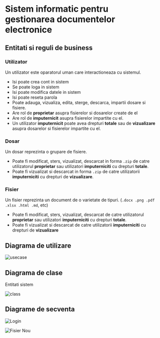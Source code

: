 # Sistem informatic pentru gestionarea documentelor electronice

## Entitati si reguli de business

### Utilizator
Un utilizator este oparatorul uman care interactioneaza cu sistemul. 
- Isi poate crea cont in sistem
- Se poate loga in sistem
- Isi poate modifica datele in sistem
- Isi poate reseta parola
- Poate adauga, vizualiza, edita, sterge, descarca, impartii dosare si fisiere.
- Are rol de **proprietar** asupra fisierelor si dosarelor create de el
- Are rol de **imputernicit** asupra fisierelor impartite cu el.
- Un utilizator **imputernicit** poate avea drepturi **totale** sau de **vizualizare** asupra dosarelor si fisierelor impartite cu el.

### Dosar
Un dosar reprezinta o grupare de fisiere.

- Poate fi modificat, sters, vizualizat, descarcat in forma `.zip` de catre utilizatorul **proprietar** sau utilizatori **imputerniciti** cu drepturi **totale**.
- Poate fi vizualizat si descarcat in forma `.zip` de catre utilizatorii **imputerniciti** cu drepturi de **vizualizare**.

### Fisier
Un fisier reprezinta un document de o varietate de tipuri. (`.docx .png .pdf .xlsx .html .md`, etc)

- Poate fi modificat, sters, vizualizat, descarcat de catre utilizatorul **proprietar** sau utilizatori **imputerniciti** cu drepturi **totale**.
- Poate fi vizualizat si descarcat de catre utilizatorii **imputerniciti** cu drepturi de **vizualizare**

## Diagrama de utilizare

![usecase](https://www.plantuml.com/plantuml/png/0/ZP9D2W8n34Rt0tE7uCfPY3SGHJU2WYYw3zCu16exf1aNYdUtHSM_2dRPlFJBQpiEYgBTmPP5MMoLBPzGlS1WC8B-L0Y5eFPEg-_gmZViCljBRtZFDO919KiPOas1D9tSedYBLSeMgXLTOmbwA_6jS29W2FD3soc9uveL-keLRTK33F12dSi2ulgCcHZicXHZV40PxZamIPLd7qF_Hs_YH0tznqQ1UCESXr-itqMFVEemdIDqqtqhtuM_ubBUxjcPIypsp2X4zL_sbxAuf2SQapFnfrm1 "usecase")

## Diagrama de clase

Entitati sistem

![class](https://www.plantuml.com/plantuml/png/0/hLHTIyCm57qlz3zS-jHjzi7NCKHn4mTp39m-A3vastLUI9kIP8AA_zsaJVgnLQPYtt9ESkwvvoOzLvf9lKjv68J1cZEbu4uJftUcXOIFC03p3M0wXY5GflrwlalH84fBohOUN4ZCkl19oeZleGbSC_MoO59mTd1WcadSai6Odh4XZ9d69QLeBTeDAo4utAEaPrepYQL8ZBRA2UJ5gXS6dtL7LwG86zsChK-IXqwNb1zWbnAj3MZwyFsAN1AQ00rPfrPL4QfWvZlEsOhZg03EgYPJOrMJDZjcfjVH1HUscugVRCWeawVBfQSJkDKebI5j63wO0RmAsZXbZ6jBlHPlZsunReCtObFa6PTXjGDqtke4Q-dzcx50cP9YpYwh73RK7FSJDHDvE_c6J9dlyQ7-UO3_EY6B-OEhDusFJyQnCdfMye7o-3SpAbhl7HzwaLRZFKUd4VIJ1A9-v1x5jtHH8WpAa9k4Iw6BSWbqKRwQUugTWXrSfNYEsSRyfRu0 "class")

## Diagrame de secventa

![Login](https://www.plantuml.com/plantuml/png/0/fL91QiCm4BmBz8V5bxRGVC274agFlOQUrzAcMQhOnhionQ_loZ9D23aKUZ7op6XcTkszA4wQpyaxxvGr4RmFdzoNLmmwJD0Sb1ClQES6K20BJTwDTei3ZzWhD1_K2IjLchsBgDYX43Ilk2140aCg7Jll7k0YU6C9SEI5GwLPlafq2O7TYxcra4eVU2pGyuWYJsipdiroJSjSbB5h8M2sQGpzRMpIf43JOB3rwc2tcLuam3rzioZrMhsAmh9Q6D62SRjTQtX7oMhVCOnhdQlWMgjGCoQEnUA4SZBNQKZuvoZ98P38_xFgYWJJJEMZ20dddkwjxyZ2TBF6g_IDlfdWD9p9fZ2O-kZTtfxsL_q0 "Login")


![Fisier Nou](https://www.plantuml.com/plantuml/png/0/PL4nRiCm3DmD-0-4ftR81pmKGL5qx5PafYMc8Ah8XaXbyEjBMROGD9CatXtlH9v5CMc-XRxhEsKD19yiJ0c-vbngw7HEC7mh1rxHxWEWG1PAVRUOb1ql61M62qt2IXNcllEeEA4G3E-u8dW2grJOJu_m1uk3Aw_iAiZoMuoB1PpUhDTew1OfpXbU_EpoZQA-6eKFmXq3UqpLetXnr6HlonyKACtRVUTRut6lDM7VKR0mafqZEPX-UhHkLGiuWc2uq_QnFOzzoG0uxOcUEpdCMYnhHuBSHchIgGa3sqeEKjMtq0l-SCJ_58g-3Enifoto3m00 "Fisier Nou")
